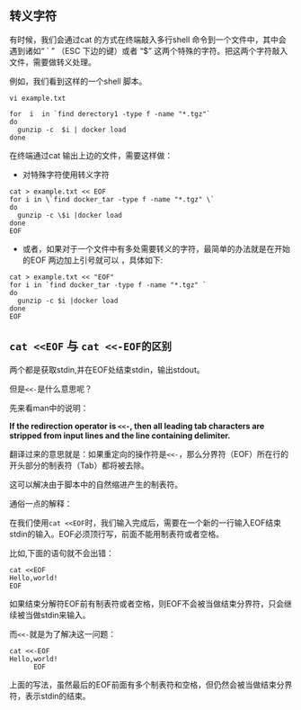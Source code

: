 ## 转义字符
有时候，我们会通过cat 的方式在终端敲入多行shell 命令到一个文件中，其中会遇到诸如“ \` ” （ESC 下边的键）或者 “$” 这两个特殊的字符。把这两个字符敲入文件，需要做转义处理。

例如，我们看到这样的一个shell 脚本。

```
vi example.txt

for  i  in `find derectory1 -type f -name "*.tgz"`
do
  gunzip -c  $i | docker load
done
```

在终端通过cat 输出上边的文件，需要这样做：

-   对特殊字符使用转义字符

```
cat > example.txt << EOF
for i in \`find docker_tar -type f -name "*.tgz" \`
do
  gunzip -c \$i |docker load
done
EOF
```

-   或者，如果对于一个文件中有多处需要转义的字符，最简单的办法就是在开始的EOF 两边加上引号就可以 ，具体如下:

```
cat > example.txt << "EOF"
for i in `find docker_tar -type f -name "*.tgz" `
do
  gunzip -c $i |docker load
done
EOF
```

## `cat <<EOF` 与 `cat <<-EOF的区别`

两个都是获取stdin,并在EOF处结束stdin，输出stdout。

但是`<<-`是什么意思呢？

先来看man中的说明：

**If the redirection operator is `<<-`, then all leading tab characters are stripped from input lines and  the  line  containing  delimiter.**

翻译过来的意思就是：如果重定向的操作符是`<<-`，那么分界符（EOF）所在行的开头部分的制表符（Tab）都将被去除。

这可以解决由于脚本中的自然缩进产生的制表符。

通俗一点的解释：

在我们使用`cat <<EOF`时，我们输入完成后，需要在一个新的一行输入EOF结束stdin的输入。EOF必须顶行写，前面不能用制表符或者空格。

比如,下面的语句就不会出错：

```
cat <<EOF
Hello,world!
EOF
```

如果结束分解符EOF前有制表符或者空格，则EOF不会被当做结束分界符，只会继续被当做stdin来输入。

而`<<-`就是为了解决这一问题：

```
cat <<-EOF
Hello,world!
      EOF
```

上面的写法，虽然最后的EOF前面有多个制表符和空格，但仍然会被当做结束分界符，表示stdin的结束。

